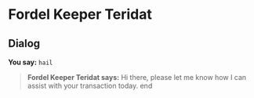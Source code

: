 # Fordel Keeper Teridat
## Dialog

**You say:** `hail`



>**Fordel Keeper Teridat says:** Hi there, please let me know how I can assist with your transaction today.
end
